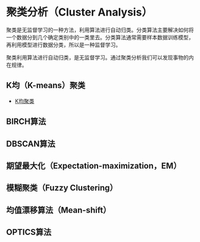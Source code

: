 # 聚类分析（Cluster Analysis）

聚类是无监督学习的一种方法，利用算法进行自动归类。分类算法主要解决如何将一个数据分到几个确定类别中的一类里去。分类算法通常需要样本数据训练模型，再利用模型进行数据分类，所以是一种监督学习。

聚类利用算法进行自动归类，是无监督学习。通过聚类分析我们可以发现事物的内在规律。



## K均（K-means）聚类

- [K均聚类](20_k-means/k-means.md)



## BIRCH算法



## DBSCAN算法



## 期望最大化（Expectation-maximization，EM）



## 模糊聚类（Fuzzy Clustering）







## 均值漂移算法（Mean-shift）



## OPTICS算法



